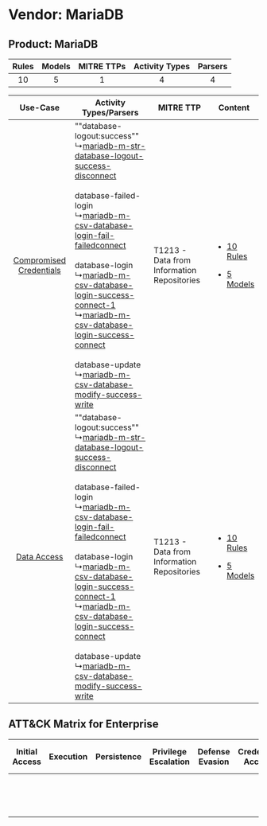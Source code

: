 Vendor: MariaDB
===============
Product: MariaDB
----------------
| Rules | Models | MITRE TTPs | Activity Types | Parsers |
|:-----:|:------:|:----------:|:--------------:|:-------:|
|  10   |   5    |     1      |       4        |    4    |

|    Use-Case    | Activity Types/Parsers    | MITRE TTP    | Content    |
|:----:| ---- | ---- | ---- |
| [Compromised Credentials](../../../UseCases/uc_compromised_credentials.md) |  ""database-logout:success""<br> ↳[mariadb-m-str-database-logout-success-disconnect](Ps/pC_mariadbmstrdatabaselogoutsuccessdisconnect.md)<br><br> database-failed-login<br> ↳[mariadb-m-csv-database-login-fail-failedconnect](Ps/pC_mariadbmcsvdatabaseloginfailfailedconnect.md)<br><br> database-login<br> ↳[mariadb-m-csv-database-login-success-connect-1](Ps/pC_mariadbmcsvdatabaseloginsuccessconnect1.md)<br> ↳[mariadb-m-csv-database-login-success-connect](Ps/pC_mariadbmcsvdatabaseloginsuccessconnect.md)<br><br> database-update<br> ↳[mariadb-m-csv-database-modify-success-write](Ps/pC_mariadbmcsvdatabasemodifysuccesswrite.md)<br> | T1213 - Data from Information Repositories<br> | [<ul><li>10 Rules</li></ul><ul><li>5 Models</li></ul>](RM/r_m_mariadb_mariadb_Compromised_Credentials.md) |
|    [Data Access](../../../UseCases/uc_data_access.md)    |  ""database-logout:success""<br> ↳[mariadb-m-str-database-logout-success-disconnect](Ps/pC_mariadbmstrdatabaselogoutsuccessdisconnect.md)<br><br> database-failed-login<br> ↳[mariadb-m-csv-database-login-fail-failedconnect](Ps/pC_mariadbmcsvdatabaseloginfailfailedconnect.md)<br><br> database-login<br> ↳[mariadb-m-csv-database-login-success-connect-1](Ps/pC_mariadbmcsvdatabaseloginsuccessconnect1.md)<br> ↳[mariadb-m-csv-database-login-success-connect](Ps/pC_mariadbmcsvdatabaseloginsuccessconnect.md)<br><br> database-update<br> ↳[mariadb-m-csv-database-modify-success-write](Ps/pC_mariadbmcsvdatabasemodifysuccesswrite.md)<br> | T1213 - Data from Information Repositories<br> | [<ul><li>10 Rules</li></ul><ul><li>5 Models</li></ul>](RM/r_m_mariadb_mariadb_Data_Access.md)    |

ATT&CK Matrix for Enterprise
----------------------------
| Initial Access | Execution | Persistence | Privilege Escalation | Defense Evasion | Credential Access | Discovery | Lateral Movement | Collection                                                                              | Command and Control | Exfiltration | Impact |
| -------------- | --------- | ----------- | -------------------- | --------------- | ----------------- | --------- | ---------------- | --------------------------------------------------------------------------------------- | ------------------- | ------------ | ------ |
|                |           |             |                      |                 |                   |           |                  | [Data from Information Repositories](https://attack.mitre.org/techniques/T1213)<br><br> |                     |              |        |